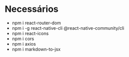 # Necessários

- npm i react-router-dom
- npm i -g react-native-cli @react-native-community/cli
- npm i react-icons
- npm i cors
- npm i axios
- npm i markdown-to-jsx
